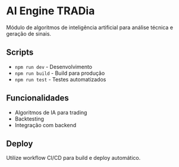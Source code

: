 # AI Engine TRADia

Módulo de algoritmos de inteligência artificial para análise técnica e geração de sinais.

## Scripts

- `npm run dev` - Desenvolvimento
- `npm run build` - Build para produção
- `npm run test` - Testes automatizados

## Funcionalidades

- Algoritmos de IA para trading
- Backtesting
- Integração com backend

## Deploy

Utilize workflow CI/CD para build e deploy automático.
